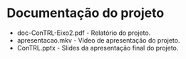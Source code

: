 # Documentação do projeto

* doc-ConTRL-Eixo2.pdf - Relatório do projeto.
* apresentacao.mkv - Vídeo de apresentação do projeto.
* ConTRL.pptx - Slides da apresentação final do projeto.


